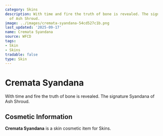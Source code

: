 ```yaml
---
category: Skins
description: With time and fire the truth of bone is revealed. The signature Syandana
  of Ash Shroud.
image: ../images/cremata-syandana-54cd527c1b.png
last_updated: '2025-09-17'
name: Cremata Syandana
source: WFCD
tags:
- Skin
- Skins
tradable: false
type: Skin
---
```


# Cremata Syandana

With time and fire the truth of bone is revealed. The signature Syandana of Ash Shroud.

## Cosmetic Information

**Cremata Syandana** is a skin cosmetic item for Skins.

